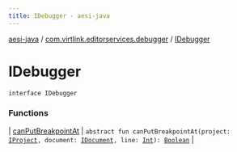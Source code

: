 ```yaml
---
title: IDebugger - aesi-java
---
```


[aesi-java](../../index.html) / [com.virtlink.editorservices.debugger](../index.html) / [IDebugger](.)

# IDebugger

`interface IDebugger`

### Functions

| [canPutBreakpointAt](can-put-breakpoint-at.html) | `abstract fun canPutBreakpointAt(project: `[`IProject`](../../com.virtlink.editorservices/-i-project.html)`, document: `[`IDocument`](../../com.virtlink.editorservices/-i-document/index.html)`, line: `[`Int`](https://kotlinlang.org/api/latest/jvm/stdlib/kotlin/-int/index.html)`): `[`Boolean`](https://kotlinlang.org/api/latest/jvm/stdlib/kotlin/-boolean/index.html) |


